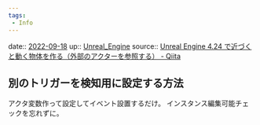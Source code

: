 ```yaml
---
tags:
 - Info
---
```


date:: [2022-09-18](Daily_Note/2022-09-18.md)
up:: [Unreal_Engine](../Bar/App/Unreal_Engine.md)
source:: [Unreal Engine 4.24 で近づくと動く物体を作る（外部のアクターを参照する） - Qiita](https://qiita.com/mml/items/acd1c8ccecaf6a9af113)

## 別のトリガーを検知用に設定する方法
アクタ変数作って設定してイベント設置するだけ。 
インスタンス編集可能チェックを忘れずに。

